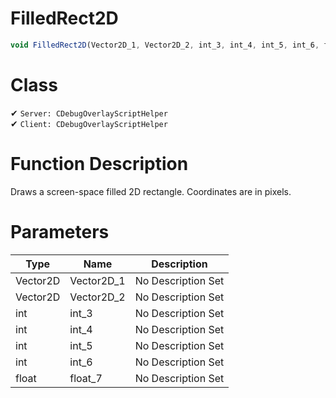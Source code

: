 # FilledRect2D
```js	
void FilledRect2D(Vector2D_1, Vector2D_2, int_3, int_4, int_5, int_6, float_7)
```
# Class
✔ `Server: CDebugOverlayScriptHelper`  
✔ `Client: CDebugOverlayScriptHelper`  

# Function Description
Draws a screen-space filled 2D rectangle. Coordinates are in pixels.
# Parameters
Type|Name|Description
--|--|--
Vector2D|Vector2D_1|No Description Set
Vector2D|Vector2D_2|No Description Set
int|int_3|No Description Set
int|int_4|No Description Set
int|int_5|No Description Set
int|int_6|No Description Set
float|float_7|No Description Set
